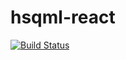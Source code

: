 hsqml-react
====================

[![Build Status](https://secure.travis-ci.org/bennofs/hsqml-react.png?branch=master)](http://travis-ci.org/bennofs/hsqml-react)


